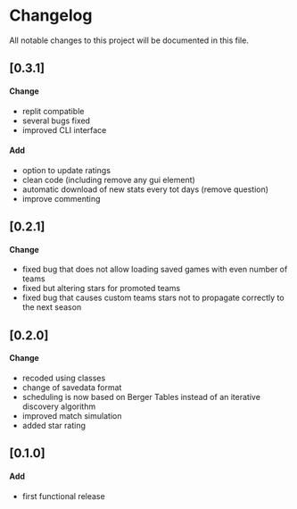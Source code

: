 # Changelog
All notable changes to this project will be documented in this file.

## [0.3.1]
#### Change 
 - replit compatible  
 - several bugs fixed
 - improved CLI interface  

#### Add
 - option to update ratings
 - clean code (including remove any gui element)
 - automatic download of new stats every tot days (remove question)
 - improve commenting
 
## [0.2.1]
#### Change 
 - fixed bug that does not allow loading saved games with even number of teams  
 - fixed but altering stars for promoted teams  
 - fixed bug that causes custom teams stars not to propagate correctly to the next season  

## [0.2.0]
#### Change    
 - recoded using classes  
 - change of savedata format  
 - scheduling is now based on Berger Tables instead of an iterative discovery algorithm  
 - improved match simulation  
 - added star rating  

## [0.1.0]
#### Add  
 - first functional release   
